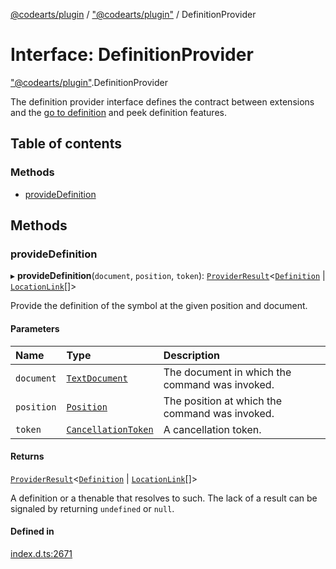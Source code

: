 [@codearts/plugin](../README.md) / ["@codearts/plugin"](../modules/_codearts_plugin_.md) / DefinitionProvider

# Interface: DefinitionProvider

["@codearts/plugin"](../modules/_codearts_plugin_.md).DefinitionProvider

The definition provider interface defines the contract between extensions and
the [go to definition](https://code.visualstudio.com/docs/editor/editingevolved#_go-to-definition)
and peek definition features.

## Table of contents

### Methods

- [provideDefinition](codearts_plugin_.DefinitionProvider.md#providedefinition)

## Methods

### provideDefinition

▸ **provideDefinition**(`document`, `position`, `token`): [`ProviderResult`](../modules/_codearts_plugin_.md#providerresult)<[`Definition`](../modules/_codearts_plugin_.md#definition) \| [`LocationLink`](codearts_plugin_.LocationLink.md)[]\>

Provide the definition of the symbol at the given position and document.

#### Parameters

| Name | Type | Description |
| :------ | :------ | :------ |
| `document` | [`TextDocument`](codearts_plugin_.TextDocument.md) | The document in which the command was invoked. |
| `position` | [`Position`](../classes/codearts_plugin_.Position.md) | The position at which the command was invoked. |
| `token` | [`CancellationToken`](codearts_plugin_.CancellationToken.md) | A cancellation token. |

#### Returns

[`ProviderResult`](../modules/_codearts_plugin_.md#providerresult)<[`Definition`](../modules/_codearts_plugin_.md#definition) \| [`LocationLink`](codearts_plugin_.LocationLink.md)[]\>

A definition or a thenable that resolves to such. The lack of a result can be
signaled by returning `undefined` or `null`.

#### Defined in

[index.d.ts:2671](https://github.com/huaweicloud/cloudide-plugin-api/blob/03b481c/index.d.ts#L2671)
